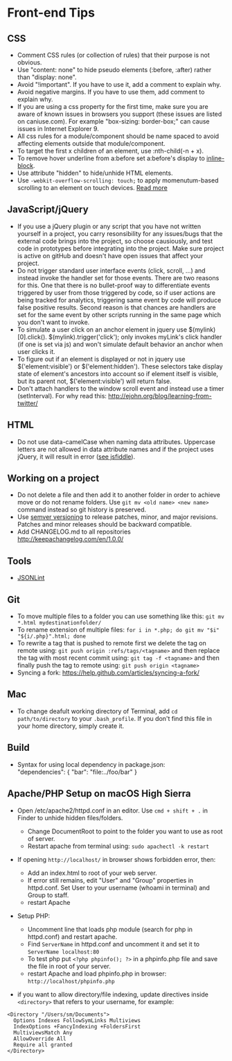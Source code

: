 # Front-end Tips

## CSS
- Comment CSS rules (or collection of rules) that their purpose is not obvious.
- Use "content: none" to hide pseudo elements (:before, :after) rather than "display: none".
- Avoid "!important". If you have to use it, add a  comment to explain why.
- Avoid negative margins. If you have to use them, add comment to explain why.
- If you are using a css property for the first time, make sure you are aware of known issues in browsers you support (these issues are listed on caniuse.com). For example "box-sizing: border-box;" can cause issues in Internet Explorer 9.
- All css rules for a module/component should be name spaced to avoid affecting elements outside that module/component.
- To target the first x children of an element, use :nth-child(-n + x).
- To remove hover underline from a:before set a:before's display to [inline-block](http://stackoverflow.com/questions/8820286/how-to-remove-only-underline-from-abefore). 
- Use attribute "hidden" to hide/unhide HTML elements.
- Use `-webkit-overflow-scrolling: touch;` to apply momenutum-based scrolling to an element on touch devices. [Read more](https://developer.mozilla.org/en-US/docs/Web/CSS/-webkit-overflow-scrolling)


## JavaScript/jQuery
- If you use a jQuery plugin or any script that you have not written yourself in a project, you carry resonsibility for any issues/bugs that the external code brings into the project, so choose causiously, and test code in prototypes before integrating into the project. Make sure project is active on gitHub and doesn't have open issues that affect your project.
- Do not trigger standard user interface events (click, scroll, ...) and instead invoke the handler set for those events. There are two reasons for this. One that there is no bullet-proof way to differentiate events triggered by user from those triggered by code, so if user actions are being tracked for analytics, triggering same event by code will produce false positive results. Second reason is that chances are handlers are set for the same event by other scripts running in the same page which you don't want to invoke.
- To simulate a user click on an anchor element in jquery use $(mylink)[0].click(). $(mylink).trigger('click'); only invokes myLink's click handler (if one is set via js) and won't simulate default behavior an anchor when user clicks it.
- To figure out if an element is displayed or not in jquery use $('element:visible') or $('element:hidden'). These selectors take display state of element's ancestors into account so if element itself is visible, but its parent not, $('element:visible') will return false.
- Don't attach handlers to the window scroll event and instead use a timer (setInterval). For why read this: http://ejohn.org/blog/learning-from-twitter/

## HTML
- Do not use data-camelCase when naming data attributes. Uppercase letters are not allowed in data attribute names and if the project uses jQuery, it will result in error ([see jsfiddle](https://jsfiddle.net/smohadjer/tua0v2x6/4/)).

## Working on a project
- Do not delete a file and then add it to another folder in order to achieve move or do not rename folders. Use `git mv <old name> <new name>` command instead so git history is preserved.
- Use [semver versioning](https://semver.org/) to release patches, minor, and major revisions. Patches and minor releases should be backward compatible.
- Add CHANGELOG.md to all repositories http://keepachangelog.com/en/1.0.0/

## Tools
- [JSONLint](https://jsonlint.com/)

## Git
- To move multiple files to a folder you can use something like this: `git mv *.html mydestinationfolder/`
- To rename extension of multiple files: `for i in *.php; do git mv "$i" "${i/.php}".html; done`
- To rewrite a tag that is pushed to remote first we delete the tag on remote using: `git push origin :refs/tags/<tagname>` and then replace the tag with most recent commit using: `git tag -f <tagname>` and then finally push the tag to remote using: `git push origin <tagname>`
- Syncing a fork: https://help.github.com/articles/syncing-a-fork/

## Mac 
- To change deafult working directory of Terminal, add `cd path/to/directory` to your `.bash_profile`. If you don't find this file in your home directory, simply create it.

## Build
-  Syntax for using local dependency in package.json:  
"dependencies": {
    "bar": "file:../foo/bar"
}

## Apache/PHP Setup on macOS High Sierra
- Open /etc/apache2/httpd.conf in an editor. Use `cmd + shift + .` in Finder to unhide hidden files/folders.
  - Change DocumentRoot to point to the folder you want to use as root of server.
  - Restart apache from terminal using: `sudo apachectl -k restart`

- If opening `http://localhost/` in browser shows forbidden error, then:
  - Add an index.html to root of your web server.
  - If error still remains, edit "User" and "Group" properties in httpd.conf. Set User to your username (whoami in terminal) and Group to staff.
  - restart Apache

- Setup PHP:
  - Uncomment line that loads php module (search for php in httpd.conf) and restart apache.
  - Find `ServerName` in httpd.conf and uncomment it and set it to `ServerName localhost:80`
  - To test php put `<?php phpinfo(); ?>` in a phpinfo.php file and save the file in root of your server.
  - restart Apache and load phpinfo.php in browser: `http://localhost/phpinfo.php`

- if you want to allow directory/file indexing, update directives inside `<directory>` that refers to your username, for example:
```
<Directory "/Users/sm/Documents">
  Options Indexes FollowSymLinks Multiviews
  IndexOptions +FancyIndexing +FoldersFirst
  MultiviewsMatch Any
  AllowOverride All
  Require all granted
</Directory>
```    
